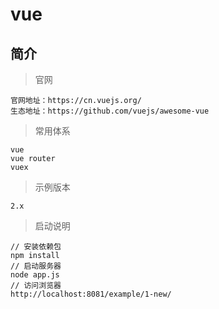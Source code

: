 # vue  

## 简介

> 官网
```
官网地址：https://cn.vuejs.org/
生态地址：https://github.com/vuejs/awesome-vue
```

> 常用体系
```
vue
vue router
vuex
```

> 示例版本
```
2.x
```

> 启动说明
```
// 安装依赖包
npm install 
// 启动服务器
node app.js
// 访问浏览器
http://localhost:8081/example/1-new/
```